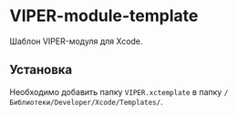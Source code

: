# VIPER-module-template

Шаблон VIPER-модуля для Xcode.

## Установка

Необходимо добавить папку ```VIPER.xctemplate``` в папку ```/Библиотеки/Developer/Xcode/Templates/```.
